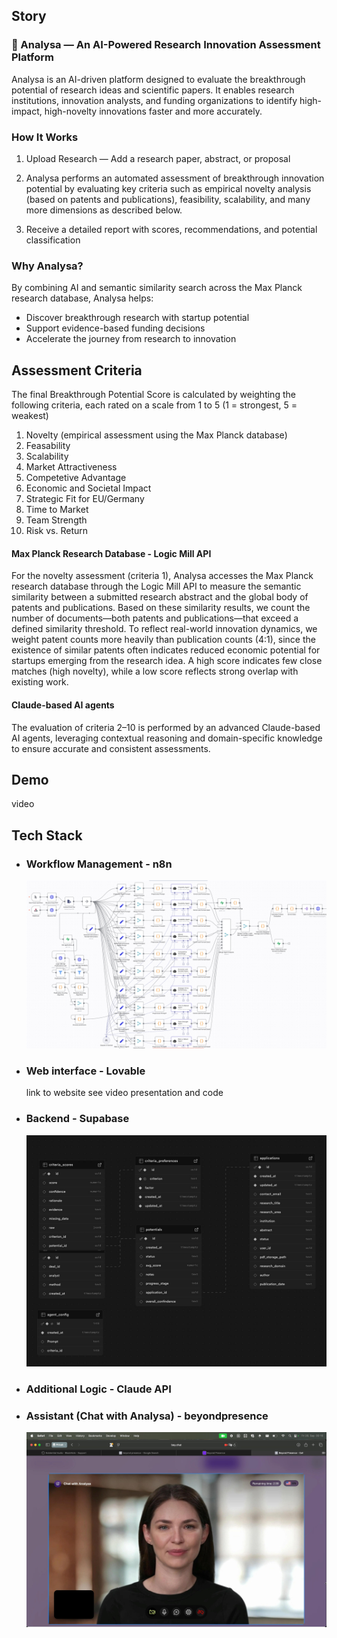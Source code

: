 ## Story 

### 🚀 Analysa — An AI-Powered Research Innovation Assessment Platform
Analysa is an AI-driven platform designed to evaluate the breakthrough potential of research ideas and scientific papers. It enables research institutions, innovation analysts, and funding organizations to identify high-impact, high-novelty innovations faster and more accurately.


### How It Works
1. Upload Research — Add a research paper, abstract, or proposal
2. Analysa performs an automated assessment of breakthrough innovation potential by evaluating key criteria such as empirical novelty analysis (based on patents and publications), feasibility, scalability, and many more dimensions as described below.

3. Receive a detailed report with scores, recommendations, and potential classification

### Why Analysa?
By combining AI and semantic similarity search across the Max Planck research database, Analysa helps:
- Discover breakthrough research with startup potential
- Support evidence-based funding decisions
- Accelerate the journey from research to innovation



## Assessment Criteria

The final Breakthrough Potential Score is calculated by weighting the following criteria, each rated on a scale from 1 to 5 (1 = strongest, 5 = weakest)

1. Novelty (empirical assessment using the Max Planck database)
2. Feasability
3. Scalability
4. Market Attractiveness
5. Competetive Advantage
6. Economic and Societal Impact
7. Strategic Fit for EU/Germany 
8. Time to Market
9. Team Strength
10. Risk vs. Return


#### Max Planck Research Database - Logic Mill API
For the novelty assessment (criteria 1), Analysa accesses the Max Planck research database through the Logic Mill API to measure the semantic similarity between a submitted research abstract and the global body of patents and publications. Based on these similarity results, we count the number of documents—both patents and publications—that exceed a defined similarity threshold. To reflect real-world innovation dynamics, we weight patent counts more heavily than publication counts (4:1), since the existence of similar patents often indicates reduced economic potential for startups emerging from the research idea. A high score indicates few close matches (high novelty), while a low score reflects strong overlap with existing work.

#### Claude-based AI agents

The evaluation of criteria 2–10 is performed by an advanced Claude-based AI agents, leveraging contextual reasoning and domain-specific knowledge to ensure accurate and consistent assessments.


## Demo

 video
 
## Tech Stack

- ### Workflow Management - n8n
  ![Workflow Architecture in n8n ](resources/n8n_workflow.png)

- ### Web interface - Lovable
    link to website
  see video presentation and code

- ### Backend - Supabase
    <img src="resources/database_scheme_supabase.jpg" width="800" />
    
- ### Additional Logic - Claude API
  
  
- ### Assistant (Chat with Analysa) - beyondpresence
  <img src="resources/Chat_with_Analysa.jpeg" width="500" />
  


##



